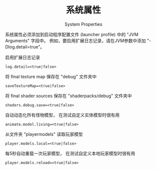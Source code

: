 <center><h1>系统属性</h1><p>System Properties</p></center>

系统属性必须添加到启动程序配置文件 (launcher profile) 中的 "JVM Arguments" 字段中。
例如，要启用扩展日志记录，请在JVM参数中添加 "-Dlog.detail=true"。

启用扩展日志记录

```properties
log.detail=<true|false>
```

将 final texture map 保存在 "debug" 文件夹中

```properties
saveTextureMap=<true|false>
```

将 final shader sources 保存在 "shaderpacks/debug" 文件夹中

```properties
shaders.debug.save=<true|false>
```

自动动态化所有怪物模型，
在测试自定义实体模型时很有用

```properties
animate.model.living=<true|false>
```

从文件夹 "playermodels" 读取玩家模型

```properties
player.models.local=<true|false>
```

每5秒自动重载一次玩家模型，
在测试自定义本地玩家模型时很有用

```properties
player.models.reload=<true|false>
```

